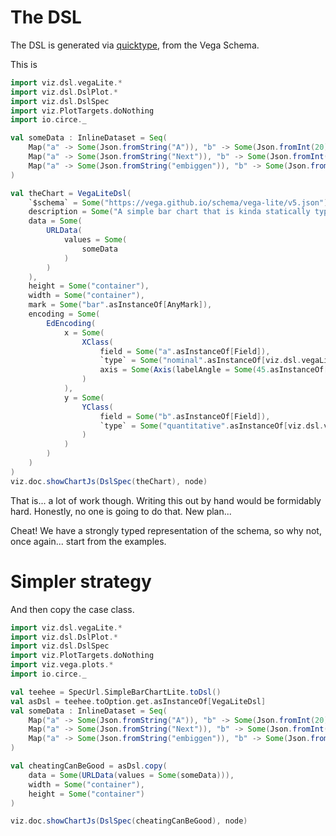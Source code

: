 # The DSL

The DSL is generated via [quicktype](https://quicktype.io), from the Vega Schema. 

This is

```scala mdoc:js
import viz.dsl.vegaLite.*
import viz.dsl.DslPlot.*
import viz.dsl.DslSpec
import viz.PlotTargets.doNothing
import io.circe._

val someData : InlineDataset = Seq(
    Map("a" -> Some(Json.fromString("A")), "b" -> Some(Json.fromInt(20))),
    Map("a" -> Some(Json.fromString("Next")), "b" -> Some(Json.fromInt(25))),
    Map("a" -> Some(Json.fromString("embiggen")), "b" -> Some(Json.fromInt(5)))
)

val theChart = VegaLiteDsl(
    `$schema` = Some("https://vega.github.io/schema/vega-lite/v5.json"),
    description = Some("A simple bar chart that is kinda statically typed"),
    data = Some(
        URLData(
            values = Some(
                someData
            )
        )        
    ),
    height = Some("container"), 
    width = Some("container"),
    mark = Some("bar".asInstanceOf[AnyMark]),
    encoding = Some(
        EdEncoding(
            x = Some(
                XClass(
                    field = Some("a".asInstanceOf[Field]), 
                    `type` = Some("nominal".asInstanceOf[viz.dsl.vegaLite.Type]), 
                    axis = Some(Axis(labelAngle = Some(45.asInstanceOf[LabelAngle]))),
                )
            ),
            y = Some(
                YClass(
                    field = Some("b".asInstanceOf[Field]), 
                    `type` = Some("quantitative".asInstanceOf[viz.dsl.vegaLite.Type]),                     
                )
            )
        )
    )
)
viz.doc.showChartJs(DslSpec(theChart), node)
```

That is... a lot of work though. Writing this out by hand would be formidably hard. Honestly, no one is going to do that. New plan... 

Cheat! We have a strongly typed representation of the schema, so why not, once again... start from the examples. 

# Simpler strategy

And  then copy the case class.

```scala mdoc:js
import viz.dsl.vegaLite.*
import viz.dsl.DslPlot.*
import viz.dsl.DslSpec
import viz.PlotTargets.doNothing
import viz.vega.plots.*
import io.circe._

val teehee = SpecUrl.SimpleBarChartLite.toDsl()
val asDsl = teehee.toOption.get.asInstanceOf[VegaLiteDsl]
val someData : InlineDataset = Seq(
    Map("a" -> Some(Json.fromString("A")), "b" -> Some(Json.fromInt(20))),
    Map("a" -> Some(Json.fromString("Next")), "b" -> Some(Json.fromInt(25))),
    Map("a" -> Some(Json.fromString("embiggen")), "b" -> Some(Json.fromInt(5)))
)

val cheatingCanBeGood = asDsl.copy(
    data = Some(URLData(values = Some(someData))),
    width = Some("container"), 
    height = Some("container")
)

viz.doc.showChartJs(DslSpec(cheatingCanBeGood), node)

```